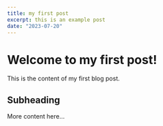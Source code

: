 ```yaml
---
title: my first post
excerpt: this is an example post
date: "2023-07-20"
---
```


# Welcome to my first post!

This is the content of my first blog post.

## Subheading

More content here...
